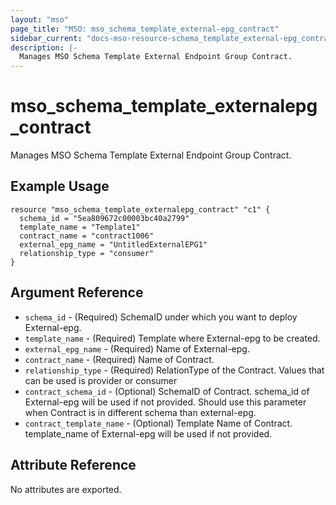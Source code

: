 ```yaml
---
layout: "mso"
page_title: "MSO: mso_schema_template_external-epg_contract"
sidebar_current: "docs-mso-resource-schema_template_external-epg_contract"
description: |-
  Manages MSO Schema Template External Endpoint Group Contract.
---
```


# mso_schema_template_externalepg_contract #

Manages MSO Schema Template External Endpoint Group Contract.

## Example Usage ##

```hcl
resource "mso_schema_template_externalepg_contract" "c1" {
  schema_id = "5ea809672c00003bc40a2799"
  template_name = "Template1"
  contract_name = "contract1006"
  external_epg_name = "UntitledExternalEPG1"
  relationship_type = "consumer"
}
```

## Argument Reference ##

* `schema_id` - (Required) SchemaID under which you want to deploy External-epg.
* `template_name` - (Required) Template where External-epg to be created.
* `external_epg_name` - (Required) Name of External-epg.
* `contract_name` - (Required) Name of Contract.
* `relationship_type` - (Required) RelationType of the Contract. Values that can be used is provider or consumer
* `contract_schema_id` - (Optional) SchemaID of Contract. schema_id of External-epg will be used if not provided. Should use this parameter when Contract is in different schema than external-epg.
* `contract_template_name` - (Optional) Template Name of Contract. template_name of External-epg will be used if not provided.


## Attribute Reference ##

No attributes are exported.
